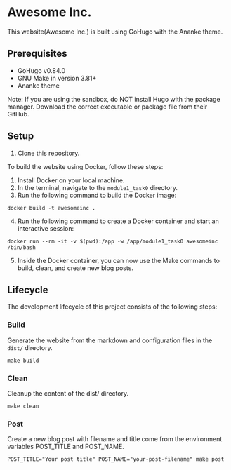 # Awesome Inc.

This website(Awesome Inc.) is built using GoHugo with the Ananke theme.

## Prerequisites

- GoHugo v0.84.0
- GNU Make in version 3.81+
- Ananke theme

Note: If you are using the sandbox, do NOT install Hugo with the package manager. Download the correct executable or package file from their GitHub.

## Setup

1. Clone this repository.

To build the website using Docker, follow these steps:
1. Install Docker on your local machine.
2. In the terminal, navigate to the `module1_task0` directory.
3. Run the following command to build the Docker image:

```
docker build -t awesomeinc .
```

4. Run the following command to create a Docker container and start an interactive session:

```
docker run --rm -it -v $(pwd):/app -w /app/module1_task0 awesomeinc /bin/bash
```
5. Inside the Docker container, you can now use the Make commands to build, clean, and create new blog posts.

## Lifecycle

The development lifecycle of this project consists of the following steps:

### Build

Generate the website from the markdown and configuration files in the `dist/` directory.

```
make build
```

### Clean

Cleanup the content of the dist/ directory.

```
make clean
```

### Post

Create a new blog post with filename and title come from the environment variables POST_TITLE and POST_NAME.

```
POST_TITLE="Your post title" POST_NAME="your-post-filename" make post
```
